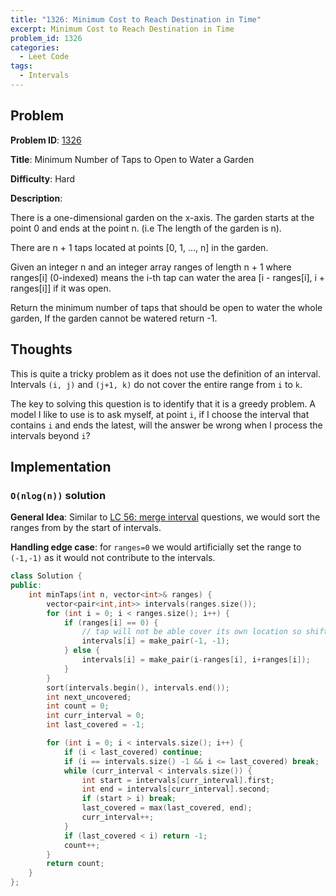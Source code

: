 ```yaml
---
title: "1326: Minimum Cost to Reach Destination in Time"
excerpt: Minimum Cost to Reach Destination in Time
problem_id: 1326 
categories:
  - Leet Code
tags:
  - Intervals 
---
```


## Problem

**Problem ID**: [1326](https://leetcode.com/problems/minimum-number-of-taps-to-open-to-water-a-garden/)

**Title**: Minimum Number of Taps to Open to Water a Garden

**Difficulty**: Hard

**Description**:

There is a one-dimensional garden on the x-axis. The garden starts at the point 0 and ends at the point n. (i.e The length of the garden is n).

There are n + 1 taps located at points [0, 1, ..., n] in the garden.

Given an integer n and an integer array ranges of length n + 1 where ranges[i] (0-indexed) means the i-th tap can water the area [i - ranges[i], i + ranges[i]] if it was open.

Return the minimum number of taps that should be open to water the whole garden, If the garden cannot be watered return -1.

## Thoughts

This is quite a tricky problem as it does not use the definition  of an interval. Intervals `(i, j)` and `(j+1, k)`  do not cover the entire range
from `i` to `k`.

The key to solving this question is to identify that it is a greedy problem. A model I like to use is to ask myself,
at point `i`, if I choose the interval that contains `i` and ends the latest, will the answer be wrong when I process
the intervals beyond `i`?

## Implementation

### `O(nlog(n))` solution
**General Idea**: Similar to [LC 56: merge interval](https://leetcode.com/problems/merge-intervals/) questions, we would 
sort the ranges from by the start of intervals.

**Handling edge case**: for `ranges=0` we would artificially set the range to `(-1,-1)` as it would not contribute
to the intervals.


```cpp
class Solution {
public:
    int minTaps(int n, vector<int>& ranges) {
        vector<pair<int,int>> intervals(ranges.size());
        for (int i = 0; i < ranges.size(); i++) {
            if (ranges[i] == 0) {
                // tap will not be able cover its own location so shift it to -1
                intervals[i] = make_pair(-1, -1);
            } else {
                intervals[i] = make_pair(i-ranges[i], i+ranges[i]); 
            }
        }
        sort(intervals.begin(), intervals.end());
        int next_uncovered;
        int count = 0;
        int curr_interval = 0;
        int last_covered = -1;

        for (int i = 0; i < intervals.size(); i++) {
            if (i < last_covered) continue;
            if (i == intervals.size() -1 && i <= last_covered) break;
            while (curr_interval < intervals.size()) {
                int start = intervals[curr_interval].first;
                int end = intervals[curr_interval].second;
                if (start > i) break;
                last_covered = max(last_covered, end);
                curr_interval++;
            }
            if (last_covered < i) return -1;
            count++;
        }
        return count;
    }
};
```
